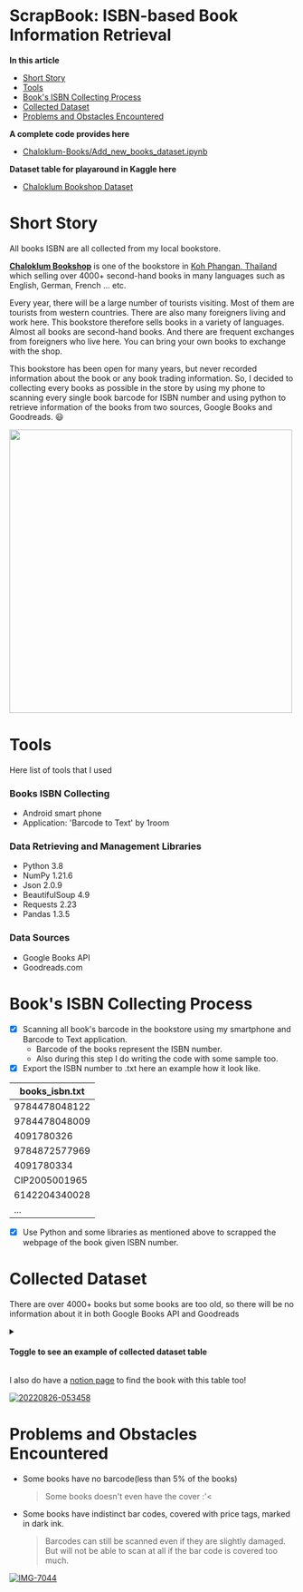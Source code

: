 ScrapBook: ISBN-based Book Information Retrieval
======================================
**In this article**
 * [Short Story](https://github.com/p4zaa/Chaloklum-Books/blob/main/README.md#short-story)
 * [Tools](https://github.com/p4zaa/Chaloklum-Books/blob/main/README.md#tools)
 * [Book's ISBN Collecting Process](https://github.com/p4zaa/Chaloklum-Books/blob/main/README.md#books-isbn-collecting-process)
 * [Collected Dataset](https://github.com/p4zaa/Chaloklum-Books/blob/main/README.md#collected-dataset)
 * [Problems and Obstacles Encountered](https://github.com/p4zaa/Chaloklum-Books/blob/main/README.md#problems-and-obstacles-encountered)

**A complete code provides here**
 * [Chaloklum-Books/Add_new_books_dataset.ipynb](https://github.com/p4zaa/Chaloklum-Books/blob/main/Add_new_books_dataset.ipynb)

**Dataset table for playaround in Kaggle here**
* [Chaloklum Bookshop Dataset](https://www.kaggle.com/datasets/pathompongmuangthong/chaloklum-bookshop-dataset?select=bookList.csv)

# Short Story
All books ISBN are all collected from my local bookstore.

**[Chaloklum Bookshop](https://dustyblu3.notion.site/dustyblu3/Chaloklum-Bookshop-We-sell-over-4000-second-hand-books-b29ecb72cd0f40f6812d96ae8e07eb5b)** is one of the bookstore in [Koh Phangan, Thailand](https://en.wikipedia.org/wiki/Ko_Pha-ngan) which selling over 4000+ second-hand books in many languages such as English, German, French ... etc. 

 Every year, there will be a large number of tourists visiting. Most of them are tourists from western countries. There are also many foreigners living and work here. This bookstore therefore sells books in a variety of languages. Almost all books are second-hand books. And there are frequent exchanges from foreigners who live here. You can bring your own books to exchange with the shop. 

This bookstore has been open for many years, but never recorded information about the book or any book trading information. So, I decided to collecting every books as possible in the store by using my phone to scanning every single book barcode for ISBN number and using python to retrieve information of the books from two sources, Google Books and Goodreads. 😃 

<img src="https://i.imgur.com/IVh3cZb.jpg" width="500"/>

# Tools
Here list of tools that I used
 ### Books ISBN Collecting
  * Android smart phone 
  * Application: 'Barcode to Text' by 1room
 ### Data Retrieving and Management Libraries
  * Python 3.8
  * NumPy 1.21.6
  * Json 2.0.9
  * BeautifulSoup 4.9
  * Requests 2.23
  * Pandas 1.3.5
 ### Data Sources
  * Google Books API
  * Goodreads.com

# Book's ISBN Collecting Process
 - [X] Scanning all book's barcode in the bookstore using my smartphone and Barcode to Text application.
   - Barcode of the books represent the ISBN number.
   - Also during this step I do writing the code with some sample too.
 - [X] Export the ISBN number to .txt here an example how it look like.

  | books_isbn.txt |
  | --- |
  | 9784478048122 |
  | 9784478048009 |
  | 4091780326 |
  | 9784872577969 |
  | 4091780334 |
  | CIP2005001965 |
  | 6142204340028 |
  | ... |
 - [X] Use Python and some libraries as mentioned above to scrapped the webpage of the book given ISBN number.

# Collected Dataset
There are over 4000+ books but some books are too old, so there will be no information about it in both Google Books API and Goodreads

<details>
<summary><h4>Toggle to see an example of collected dataset table</h3></summary>

|    |   id |   isbn_10 |   isbn_13 |   isbn_other |     isbn_book | authors       | title                             | subtitle                                        |   publisher |   published_date |   page_count | categories                                                    | language   |   google_desc |   rating_avg |   #reviews |   #ratings |   #text_reviews |   thumbnail |   genre |   goodreads_desc |   text_reviews |   also_enjoy |   status |
|---:|-----:|----------:|----------:|-------------:|--------------:|:--------------|:----------------------------------|:------------------------------------------------|------------:|-----------------:|-------------:|:--------------------------------------------------------------|:-----------|--------------:|-------------:|-----------:|-----------:|----------------:|------------:|--------:|-----------------:|---------------:|-------------:|---------:|
|  0 |    1 |       nan |       nan |          nan | 9788020609564 | ['Jiří Šolc'] | Útěky a návraty Bohumila Laušmana | osud českého politika                           |         nan |             2008 |          403 | ['Political prisoners / Czechoslovakia / 1948-1968 / czenas'] | cs         |           nan |          nan |        nan |        nan |             nan |         nan |     nan |              nan |            nan |          nan |       -1 |
|  1 |    2 |       nan |       nan |          nan | 9789637253089 | nan           | A nők tartják az égbolt felét     | egy rendkívüli asszony rendkívüli élettörténete |         nan |             2005 |          nan | nan                                                           | hu         |           nan |          nan |        nan |        nan |             nan |         nan |     nan |              nan |            nan |          nan |       -1 |

</details>

I also do have a [notion page](https://dustyblu3.notion.site/Chaloklum-Bookshop-Books-Finder-beta-e4d5583000974436979ab191af02f25e) to find the book with this table too!

<a href="https://ibb.co/Kx36pnX"><img src="https://i.ibb.co/tpWBTR4/20220826-053458.jpg" alt="20220826-053458" border="0"></a>

# Problems and Obstacles Encountered
 - Some books have no barcode(less than 5% of the books)
    > Some books doesn't even have the cover :'<
 - Some books have indistinct bar codes, covered with price tags, marked in dark ink.
    > Barcodes can still be scanned even if they are slightly damaged. <br />But will not be able to scan at all if the bar code is covered too much.
    
<a href="https://ibb.co/k0XQ68F"><img src="https://i.ibb.co/Y8hpTkG/IMG-7044.jpg" alt="IMG-7044" border="0"></a>
